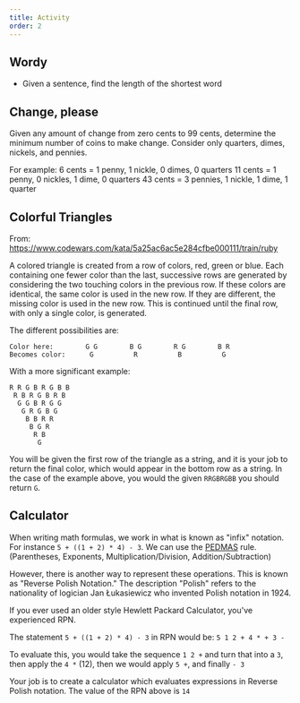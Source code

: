 ```yaml
---
title: Activity
order: 2
---
```


## Wordy

- Given a sentence, find the length of the shortest word

## Change, please

Given any amount of change from zero cents to 99 cents, determine the minimum
number of coins to make change. Consider only quarters, dimes, nickels, and
pennies.

For example: 6 cents = 1 penny, 1 nickle, 0 dimes, 0 quarters 
11 cents = 1 penny, 0 nickles, 1 dime, 0 quarters 
43 cents = 3 pennies, 1 nickle, 1 dime, 1 quarter

## Colorful Triangles

From: https://www.codewars.com/kata/5a25ac6ac5e284cfbe000111/train/ruby

A colored triangle is created from a row of colors, red, green or blue. Each
containing one fewer color than the last, successive rows are generated by
considering the two touching colors in the previous row. If these colors are
identical, the same color is used in the new row. If they are different, the
missing color is used in the new row. This is continued until the final row,
with only a single color, is generated.

The different possibilities are:

```
Color here:        G G        B G        R G        B R
Becomes color:      G          R          B          G
```

With a more significant example:

```
R R G B R G B B
 R B R G B R B
  G G B R G G
   G R G B G
    B B R R
     B G R
      R B
       G
```

You will be given the first row of the triangle as a string, and it is your job
to return the final color, which would appear in the bottom row as a string. In
the case of the example above, you would the given `RRGBRGBB` you should return
`G`.

## Calculator

When writing math formulas, we work in what is known as "infix" notation. For
instance `5 + ((1 + 2) * 4) - 3`. We can use the
[PEDMAS](https://en.wikipedia.org/wiki/Order_of_operations#Mnemonics) rule.
(Parentheses, Exponents, Multiplication/Division, Addition/Subtraction)

However, there is another way to represent these operations. This is known as
"Reverse Polish Notation." The description "Polish" refers to the nationality of
logician Jan Łukasiewicz who invented Polish notation in 1924.

If you ever used an older style Hewlett Packard Calculator, you've experienced
RPN.

The statement `5 + ((1 + 2) * 4) - 3` in RPN would be: `5 1 2 + 4 * + 3 -`

To evaluate this, you would take the sequence `1 2 +` and turn that into a `3`,
then apply the `4 *` (12), then we would apply `5 +`, and finally `- 3`

Your job is to create a calculator which evaluates expressions in Reverse Polish
notation. The value of the RPN above is `14`
